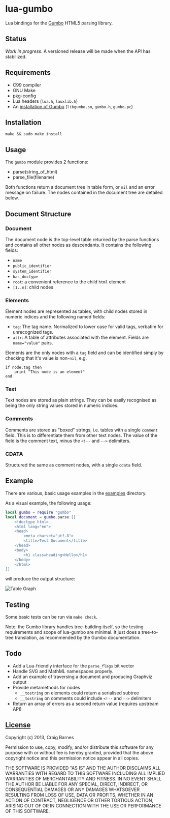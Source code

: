lua-gumbo
=========

Lua bindings for the [Gumbo] HTML5 parsing library.

Status
------

*Work in progress*. A versioned release will be made when the API has
stabilized.

Requirements
------------

* C99 compiler
* GNU Make
* pkg-config
* Lua headers (`lua.h`, `lauxlib.h`)
* An [installation of Gumbo][] (`libgumbo.so`, `gumbo.h`, `gumbo.pc`)

Installation
------------

    make && sudo make install

Usage
-----

The `gumbo` module provides 2 functions:

* parse(string_of_html)
* parse_file(filename)

Both functions return a document tree in table form, or `nil` and an
error message on failure. The nodes contained in the document tree are
detailed below.

Document Structure
------------------

### Document

The document node is the top-level table returned by the parse functions
and contains all other nodes as descendants. It contains the following
fields:

* `name`
* `public_identifier`
* `system_identifier`
* `has_doctype`
* `root`: a convenient reference to the child `html` element
* `[1..n]`: child nodes

### Elements

Element nodes are represented as tables, with child nodes stored in numeric
indices and the following named fields:

* `tag`: The tag name. Normalized to lower case for valid tags,
  verbatim for unrecognized tags.
* `attr`: A table of attributes associated with the element. Fields are
  `name="value"` pairs.

Elements are the only nodes with a `tag` field and can be identified simply
by checking that it's value is non-`nil`, e.g.

    if node.tag then
        print "This node is an element"
    end

### Text

Text nodes are stored as plain strings. They can be easily recognised as
being the only string values stored in numeric indices.

### Comments

Comments are stored as "boxed" strings, i.e. tables with a single `comment`
field. This is to differentiate them from other text nodes. The value of
the field is the comment text, minus the `<!--` and `-->` delimiters.

### CDATA

Structured the same as comment nodes, with a single `cdata` field.

Example
-------

There are various, basic usage examples in the [examples] directory.

As a visual example, the following usage:

```lua
local gumbo = require "gumbo"
local document = gumbo.parse [[
    <!doctype html>
    <html lang="en">
    <head>
        <meta charset="utf-8">
        <title>Test Document</title>
    </head>
    <body>
        <h1 class=heading>Hello</h1>
    </body>
    </html>
]]
```

will produce the output structure:

![Table Graph](http://cra.igbarn.es/img/lua-gumbo-graph.png)

Testing
-------

Some basic tests can be run via `make check`.

Note: the Gumbo library handles tree-building itself, so the testing
requirements and scope of lua-gumbo are minimal. It just does a
tree-to-tree translation, as recommended by the Gumbo documentation.

Todo
----

* Add a Lua-friendly interface for the `parse_flags` bit vector
* Handle SVG and MathML namespaces properly.
* Add an example of traversing a document and producing Graphviz output
* Provide metamethods for nodes
  * `__tostring` on elements could return a serialised subtree
  * `__tostring` on comments could include `<!--` and `-->` delimiters
* Return an array of errors as a second return value (requires upstream API)

[License]
---------

Copyright (c) 2013, Craig Barnes

Permission to use, copy, modify, and/or distribute this software for any
purpose with or without fee is hereby granted, provided that the above
copyright notice and this permission notice appear in all copies.

THE SOFTWARE IS PROVIDED "AS IS" AND THE AUTHOR DISCLAIMS ALL WARRANTIES
WITH REGARD TO THIS SOFTWARE INCLUDING ALL IMPLIED WARRANTIES OF
MERCHANTABILITY AND FITNESS. IN NO EVENT SHALL THE AUTHOR BE LIABLE FOR ANY
SPECIAL, DIRECT, INDIRECT, OR CONSEQUENTIAL DAMAGES OR ANY DAMAGES
WHATSOEVER RESULTING FROM LOSS OF USE, DATA OR PROFITS, WHETHER IN AN ACTION
OF CONTRACT, NEGLIGENCE OR OTHER TORTIOUS ACTION, ARISING OUT OF OR IN
CONNECTION WITH THE USE OR PERFORMANCE OF THIS SOFTWARE.


[License]: http://en.wikipedia.org/wiki/ISC_license "ISC License"
[Gumbo]: https://github.com/google/gumbo-parser
[installation of Gumbo]: https://github.com/google/gumbo-parser#installation
[serpent]: https://github.com/pkulchenko/serpent
[examples]: https://github.com/craigbarnes/lua-gumbo/tree/master/examples
